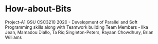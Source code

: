 # How-about-Bits
Project-A1
GSU CSC3210 2020 - Development of Parallel and Soft Programming skills along with Teamwork building 
Team Members - Ilka Jean, Mamadou Diallo, Ta Riq Singleton-Peters, Rayaan Chowdhury, Brian Williams 
